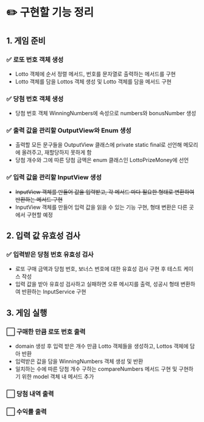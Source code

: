 # ✏️ 구현할 기능 정리
## 1. 게임 준비
### ✅ 로또 번호 객체 생성
- Lotto 객체에 순서 정렬 메서드, 번호를 문자열로 출력하는 메서드를 구현
- Lotto 객체를 담을 Lottos 객체 생성 및 Lotto 객체를 담을 메서드 구현
### ✅ 당첨 번호 객체 생성
- 당첨 번호 객체 WinningNumbers에 속성으로 numbers와 bonusNumber 생성
### ✅ 출력 값을 관리할 OutputView와 Enum 생성
- 출력할 모든 문구들을 OutputView 클래스에 private static final로 선언해 메모리에 올려주고, 재할당하지 못하게 함
- 당첨 개수와 그에 따른 당첨 금액은 enum 클래스인 LottoPrizeMoney에 선언
### ✅ 입력 값을 관리할 InputView 생성
- ~~InputView 객체를 만들어 값을 입력받고, 각 메서드 마다 필요한 형태로 변환하여 반환하는 메서드 구현~~
- InputView 객체를 만들어 입력 값을 읽을 수 있는 기능 구현, 형태 변환은 다른 곳에서 구현할 예정 
## 2. 입력 값 유효성 검사
### ✅ 입력받은 당첨 번호 유효성 검사
- 로또 구매 금액과 당첨 번호, 보너스 번호에 대한 유효성 검사 구현 후 테스트 케이스 작성 
- 입력 값을 받아 유효성 검사하고 실패하면 오류 메시지를 출력, 성공시 형태 변환하여 반환하는 InputService 구현
## 3. 게임 실행
### ⬜ 구매한 만큼 로또 번호 출력
- domain 생성 후 입력 받은 개수 만큼 Lotto 객체들을 생성하고, Lottos 객체에 담아 반환  
- 입력받은 값을 담을 WinningNumbers 객체 생성 및 반환 
- 일치하는 수에 따른 당첨 개수 구하는 compareNumbers 메서드 구현 및 구현하기 위한 model 객체 내 메서드 추가
### ⬜ 당첨 내역 출력
### ⬜ 수익률 출력
